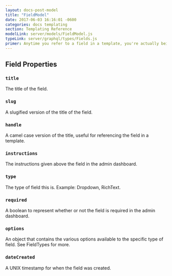 ```yaml
---
layout: docs-post-model
title: "FieldModel"
date: 2017-06-03 16:16:01 -0600
categories: docs templating
section: Templating Reference
modelLink: server/models/FieldModel.js
typeLink: server/graphql/types/Fields.js
primer: Anytime you refer to a field in a template, you're actually being provided with a FieldModel object.
---
```


## Field Properties

### `title`
The title of the field.

### `slug`
A slugified version of the title of the field.

### `handle`
A camel case version of the title, useful for referencing the field in a template.

### `instructions`
The instructions given above the field in the admin dashboard.

### `type`
The type of field this is. Example: Dropdown, RichText.

### `required`
A boolean to represent whether or not the field is required in the admin dashboard.

### `options`
An object that contains the various options available to the specific type of field. See FieldTypes for more.

### `dateCreated`
A UNIX timestamp for when the field was created.